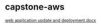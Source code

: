 # capstone-aws
[web application update and deployment.docx](https://github.com/Ant-20/capstone2/files/12064429/web.application.update.and.deployment.docx)
